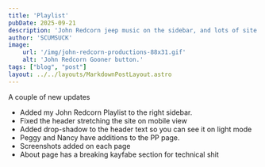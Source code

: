 ```yaml
---
title: 'Playlist'
pubDate: 2025-09-21
description: 'John Redcorn jeep music on the sidebar, and lots of site tweaks.'
author: 'SCUMSUCK'
image:
    url: '/img/john-redcorn-productions-88x31.gif'
    alt: 'John Redcorn Gooner button.'
tags: ["blog", "post"]
layout: ../../layouts/MarkdownPostLayout.astro
---
```

A couple of new updates
- Added my John Redcorn Playlist to the right sidebar.
- Fixed the header stretching the site on mobile view
- Added drop-shadow to the header text so you can see it on light mode
- Peggy and Nancy have additions to the PP page.
- Screenshots added on each page
- About page has a breaking kayfabe section for technical shit